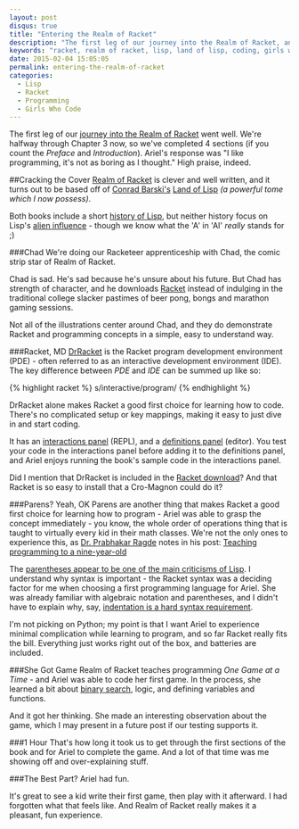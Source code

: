```yaml
---
layout: post
disqus: true
title: "Entering the Realm of Racket"
description: "The first leg of our journey into the Realm of Racket, and Ariel likes programming - it's not as boring as she thought."
keywords: "racket, realm of racket, lisp, land of lisp, coding, girls who code, parens, parentheses"
date: 2015-02-04 15:05:05
permalink: entering-the-realm-of-racket
categories:
  - Lisp
  - Racket
  - Programming
  - Girls Who Code
---
```

The first leg of our <a href="http://meta.fja.io/daddy-daughter-racketeering" target="_blank">journey into the Realm of Racket</a> went well. We're halfway through Chapter 3 now, so we've completed 4 sections (if you count the *Preface* and *Introduction*). Ariel's response was "I like programming, it's not as boring as I thought."  High praise, indeed.

##Cracking the Cover
<a href="http://www.realmofracket.com/" target="_blank">Realm of Racket</a> is clever and well written, and it turns out to be based off of <a href="https://twitter.com/lisperati" target="_blank">Conrad Barski's</a> <a href="http://landoflisp.com" target="_blank">Land of Lisp</a> *(a powerful tome which I now possess)*.

Both books include a short <a href="http://en.wikipedia.org/wiki/Lisp_%28programming_language%29#History" target="_blank">history of Lisp</a>, but neither history focus on Lisp's <a href="/assets/images/lisp_alien_influence.png" target="_blank">alien influence</a> - though we know what the 'A' in 'AI' *really* stands for ;)

###Chad
We're doing our Racketeer apprenticeship with Chad, the comic strip star of Realm of Racket.

Chad is sad. He's sad because he's unsure about his future. But Chad has strength of character, and he downloads <a href="http://racket-lang.org/download/" target="_blank">Racket</a> instead of indulging in the traditional college slacker pastimes of beer pong, bongs and marathon gaming sessions.

Not all of the illustrations center around Chad, and they do demonstrate Racket and programming concepts in a simple, easy to understand way.

###Racket, MD
<a href="http://docs.racket-lang.org/drracket/" target="_blank">DrRacket</a> is the Racket program development environment (PDE) - often referred to as an interactive development environment (IDE). The key difference between *PDE* and *IDE* can be summed up like so:

{% highlight racket %}
s/interactive/program/
{% endhighlight %}

DrRacket alone makes Racket a good first choice for learning how to code. There's no complicated setup or key mappings, making it easy to just dive in and start coding.

It has an <a href="http://docs.racket-lang.org/drracket/interactions-window.html" target="_blank">interactions panel</a> (REPL), and a <a href="http://docs.racket-lang.org/drracket/interface-essentials.html" target="_blank">definitions panel</a> (editor). You test your code in the interactions panel before adding it to the definitions panel, and Ariel enjoys running the book's sample code in the interactions panel.

Did I mention that DrRacket is included in the <a href="http://racket-lang.org/download/" target="_blank">Racket download</a>? And that Racket is so easy to install that a Cro-Magnon could do it?

###Parens? Yeah, OK
Parens are another thing that makes Racket a good first choice for learning how to program - Ariel was able to grasp the concept immediately - you know, the whole order of operations thing that is taught to virtually every kid in their math classes. We're not the only ones to experience this, as <a href="https://twitter.com/plragde" target="_blank">Dr. Prabhakar Ragde</a> notes in his post: <a href="http://home.adelphi.edu/sbloch/class/hs/testimonials/prabhakar.shtml" target="_blank">Teaching programming to a nine-year-old</a>

The <a href="http://c2.com/cgi/wiki?LostInaSeaofParentheses" target="_blank">parentheses appear to be one of the main criticisms of Lisp</a>. I understand why syntax is important - the Racket syntax was a deciding factor for me when choosing a first programming language for Ariel. She was already familiar with algebraic notation and parentheses, and I didn't have to explain why, say, <a href="http://en.wikipedia.org/wiki/Python_syntax_and_semantics#Indentation" target="_blank">indentation is a hard syntax requirement</a>.

I'm not picking on Python; my point is that I want Ariel to experience minimal complication while learning to program, and so far Racket really fits the bill. Everything just works right out of the box, and  batteries are included.

###She Got Game
Realm of Racket teaches programming *One Game at a Time* - and Ariel was able to code her first game. In the process, she learned a bit about <a href="http://www.codecodex.com/wiki/Binary_search" target="_blank">binary search</a>, logic, and defining variables and functions.

And it got her thinking. She made an interesting observation about the game, which I may present in a future post if our testing supports it.

###1 Hour
That's how long it took us to get through the first sections of the book and for Ariel to complete the game. And a lot of that time was me showing off and over-explaining stuff.

###The Best Part?
Ariel had fun.

It's great to see a kid write their first game, then play with it afterward. I had forgotten what that feels like. And Realm of Racket really makes it a pleasant, fun experience.
